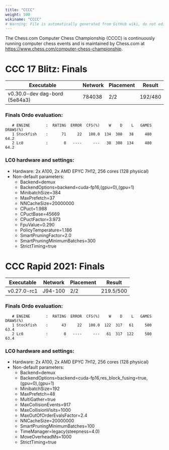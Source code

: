 ```yaml
---
title: "CCCC"
weight: 500
wikiname: "CCCC"
# Warning: File is automatically generated from GitHub wiki, do not edit by hand.
---
```

The Chess.com Computer Chess Championship (CCCC) is continuously running computer chess events and is maintained by Chess.com at https://www.chess.com/computer-chess-championship.

# CCC 17 Blitz: Finals
|    Executable      |     Network       |  Placement |   Result  |                                                                                                              
| ------------------ | ----------------- | ---------- | --------- | 
|     v0.30.0-dev dag-bord (5e84a3) |     784038       |     2/2    | 192/480 |

### Finals Ordo evaluation:
```
   # ENGINE       :  RATING  ERROR  CFS(%)    W    D    L   GAMES  DRAWS(%)
   1 Stockfish    :      71     22   100.0  134  308   38     480      64.2
   2 Lc0          :       0   ----     ---   38  308  134     480      64.2
```
### LC0 hardware and settings:
* Hardware: 2x A100, 2x AMD EPYC 7H12, 256 cores (128 physical)
* Non-default parameters:
  * Backend=demux
  * BackendOptions=backend=cuda-fp16,(gpu=0),(gpu=1)
  * MinibatchSize=384
  * MaxPrefetch=37
  * NNCacheSize=20000000
  * CPuct=1.988
  * CPuctBase=45669
  * CPuctFactor=3.973
  * FpuValue=0.290
  * PolicyTemperature=1.186
  * SmartPruningFactor=2.0
  * SmartPruningMinimumBatches=300
  * StrictTiming=true

# CCC Rapid 2021: Finals
|    Executable      |     Network       |  Placement |   Result  |                                                                                                              
| ------------------ | ----------------- | ---------- | --------- | 
|     v0.27.0-rc1    |     J94-100       |     2/2    | 219.5/500 |

### Finals Ordo evaluation:
```
   # ENGINE       :  RATING  ERROR  CFS(%)    W    D    L   GAMES  DRAWS(%)
   1 Stockfish    :      43     22   100.0  122  317   61     500      63.4
   2 Lc0          :       0   ----     ---   61  317  122     500      63.4
```
### LC0 hardware and settings:
* Hardware: 2x A100, 2x AMD EPYC 7H12, 256 cores (128 physical)
* Non-default parameters:
  * Backend=demux
  * BackendOptions=backend=cuda-fp16,res_block_fusing=true,(gpu=0),(gpu=1)
  * MinibatchSize=192
  * MaxPrefetch=48
  * MultiGather=true
  * MaxCollisionEvents=917
  * MaxCollisionVisits=1000
  * MaxOutOfOrderEvalsFactor=2.4
  * NNCacheSize=20000000
  * SmartPruningMinimumBatches=100
  * TimeManager=legacy(steepness=4.0)
  * MoveOverheadMs=1000
  * StrictTiming=true